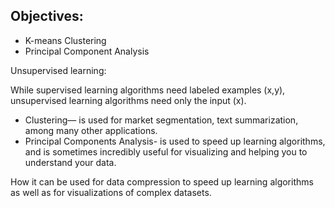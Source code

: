 ## Objectives:
 - K-means Clustering
 - Principal Component Analysis
 
Unsupervised learning:

While supervised learning algorithms need labeled examples (x,y), unsupervised learning algorithms need only the input (x). 
 - Clustering— is used for market segmentation, text summarization, among many other applications.
 - Principal Components Analysis- is used to speed up learning algorithms, and is sometimes incredibly useful for visualizing and helping you to understand your data.
 
 How it can be used for data compression to speed up learning algorithms as well as for visualizations of complex datasets.
